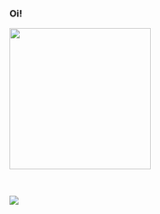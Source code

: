 ### Oi!

 <a href="https://github.com/lroberta569">
<img height="250em" src="https://github-readme-stats.vercel.app/api/top-langs/?username=lroberta569&layout=compact&langs_count=7&theme=panda"/>
 <div style="display: inline_block"><br>
  
  ##
 
  <div> 
  <a href="https://www.linkedin.com/in/larissa-roberta569/" target="_blank"><img src="https://img.shields.io/badge/-LinkedIn-%230077B5?style=for-the-badge&logo=linkedin&logoColor=white" target="_blank"></a>
    
</div>


